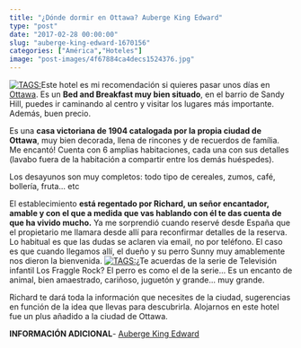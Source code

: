```yaml
---
title: "¿Dónde dormir en Ottawa? Auberge King Edward"
type: "post"
date: "2017-02-28 00:00:00"
slug: "auberge-king-edward-1670156"
categories: ["América","Hoteles"]
image: "post-images/4f67884ca4decs1524376.jpg"
---
```


[![ TAGS:](post-images/4f67884ca4decs1524376.jpg "fachada de Auberge King Edward by missviajes")](post-images/4f67884ca4decs1524376.jpg)Este hotel es mi recomendación si quieres pasar unos días en [Ottawa](http://www.missviajes.com/ottawa-1569432). Es un **Bed and Breakfast muy bien situado**, en el barrio de Sandy Hill, puedes ir caminando al centro y visitar los lugares más importante. Además, buen precio.  
  
Es una **casa victoriana de 1904 catalogada por la propia ciudad de Ottawa**, muy bien decorada, llena de rincones y de recuerdos de família. Me encantó! Cuenta con 6 amplias habitaciones, cada una con sus detalles (lavabo fuera de la habitación a compartir entre los demás huéspedes).  
  
Los desayunos son muy completos: todo tipo de cereales, zumos, café, bollería, fruta... etc  
  
El establecimiento **está regentado por Richard, un señor encantador, amable y con el que a medida que vas hablando con él te das cuenta de que ha vivido mucho.** Ya me sorprendió cuando reservé desde España que el propietario me llamara desde allí para reconfirmar detalles de la reserva. Lo habitual es que las dudas se aclaren via email, no por teléfono. El caso es que cuando llegamos allí, el dueño y su perro Sunny muy amablemente nos dieron la bienvenida. [![ TAGS:](post-images/4f6789961253fs1510068.jpg "habitación doble by missviajes")](post-images/4f6789961253fs1510068.jpg)¿Te acuerdas de la serie de Televisión infantil Los Fraggle Rock? El perro es como el de la serie... Es un encanto de animal, bien amaestrado, cariñoso, juguetón y grande... muy grande.  
  
Richard te dará toda la información que necesites de la ciudad, sugerencias en función de la idea que llevas para descubrirla. Alojarnos en este hotel fue un plus añadido a la ciudad de Ottawa.  
  
**INFORMACIÓN ADICIONAL**- [Auberge King Edward](http://www.booking.com/hotel/ca/auberge-king-edward-bed-and-breakfast.html?aid=1294466&no_rooms=1&group_adults=1)